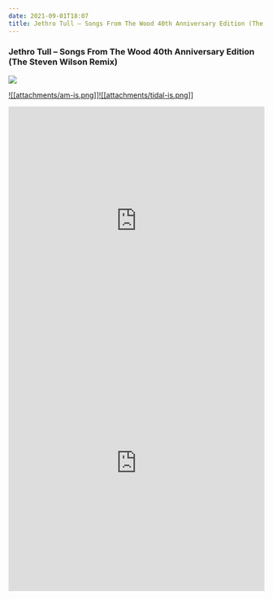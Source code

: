 ```yaml
---  
date: 2021-09-01T18:07  
title: Jethro Tull – Songs From The Wood 40th Anniversary Edition (The Steven Wilson Remix)  
---  
```

### Jethro Tull – Songs From The Wood 40th Anniversary Edition (The Steven Wilson Remix)  
[![](https://img.discogs.com/0HfElqfftarqziYP_t3476ysWYI=/fit-in/600x600/filters:strip_icc():format(jpeg):mode_rgb():quality(90)/discogs-images/R-12922582-1546393274-6121.jpeg.jpg)][1]   
  
[1]: https://www.discogs.com/release/12922582  
[2]: https://music.apple.com/us/album/1259335157  
[3]: https://listen.tidal.com/album/76176162  
  
[![[attachments/am-is.png]]][2][![[attachments/tidal-is.png]]][3]  
  
<iframe allow="autoplay *; encrypted-media *; fullscreen *" frameborder="0" height="450" style="width:100%;max-width:660px;overflow:hidden;background:transparent;" sandbox="allow-forms allow-popups allow-same-origin allow-scripts allow-storage-access-by-user-activation allow-top-navigation-by-user-activation" src="https://embed.music.apple.com/us/album/turn-blue/1259335157"></iframe>  
<div style="position: relative; padding-bottom: 100%; height: 0; overflow: hidden; max-width: 100%;"><iframe src="https://embed.tidal.com/albums/76176162?layout=gridify" frameborder= "0" allowfullscreen style="position: absolute; top: 0; left: 0; width: 100%; height: 1px; min-height: 100%; margin: 0 auto;"></iframe></div>